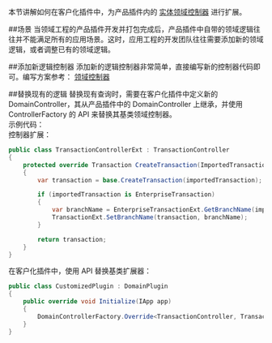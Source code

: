 本节讲解如何在客户化插件中，为产品插件内的 [实体领域控制器](../../领域实体框架\领域逻辑\领域控制器.html) 进行扩展。  

##场景
当领域工程的产品插件开发并打包完成后，产品插件中自带的领域逻辑往往并不能满足所有的应用场景。这时，应用工程的开发团队往往需要添加新的领域逻辑，或者调整已有的领域逻辑。

##添加新逻辑控制器
添加新的逻辑控制器非常简单，直接编写新的控制器代码即可。编写方案参考：
[领域控制器](../../领域实体框架\领域逻辑\领域控制器.html)

##替换现有的逻辑
替换现有查询时，需要在客户化插件中定义新的 DomainController，其从产品插件中的  DomainController 上继承，并使用 ControllerFactory 的 API 来替换其基类领域控制器。  
示例代码：  
控制器扩展：

```cs
public class TransactionControllerExt : TransactionController
{
    protected override Transaction CreateTransaction(ImportedTransactionBase importedTransaction)
    {
        var transaction = base.CreateTransaction(importedTransaction);

        if (importedTransaction is EnterpriseTransaction)
        {
            var branchName = EnterpriseTransactionExt.GetBranchName(importedTransaction as EnterpriseTransaction);
            TransactionExt.SetBranchName(transaction, branchName);
        }

        return transaction;
    }
}
```

在客户化插件中，使用 API 替换基类扩展器：

```cs
public class CustomizedPlugin : DomainPlugin
{
    public override void Initialize(IApp app)
    {
        DomainControllerFactory.Override<TransactionController, TransactionControllerExt>();
    }
}
```

